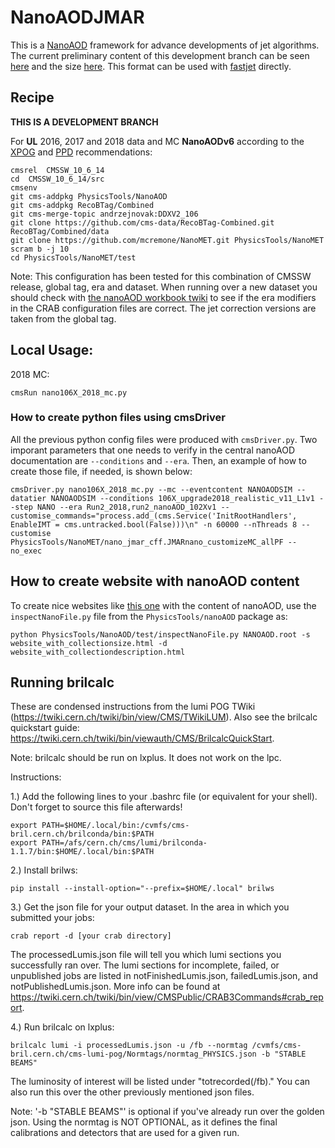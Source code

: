 # NanoAODJMAR

This is a [NanoAOD](https://twiki.cern.ch/twiki/bin/view/CMSPublic/WorkBookNanoAOD) framework for advance developments of jet algorithms. 
The current preliminary content of this development branch can be seen [here](http://algomez.web.cern.ch/algomez/testWeb/JMARnanoplusBTag_content_v01.html) and the size [here](http://algomez.web.cern.ch/algomez/testWeb/JMARnanoplusBTag_size_v01.html).
This format can be used with [fastjet](http://fastjet.fr) directly.

## Recipe

**THIS IS A DEVELOPMENT BRANCH**

For **UL** 2016, 2017 and 2018 data and MC **NanoAODv6** according to the [XPOG](https://gitlab.cern.ch/cms-nanoAOD/nanoaod-doc/-/wikis/Releases/NanoAODv6) and [PPD](https://twiki.cern.ch/twiki/bin/view/CMS/PdmVLegacy2017Analysis) recommendations:

```
cmsrel  CMSSW_10_6_14
cd  CMSSW_10_6_14/src
cmsenv
git cms-addpkg PhysicsTools/NanoAOD
git cms-addpkg RecoBTag/Combined
git cms-merge-topic andrzejnovak:DDXV2_106
git clone https://github.com/cms-data/RecoBTag-Combined.git RecoBTag/Combined/data
git clone https://github.com/mcremone/NanoMET.git PhysicsTools/NanoMET
scram b -j 10
cd PhysicsTools/NanoMET/test
```
Note: This configuration has been tested for this combination of CMSSW release, global tag, era and dataset. When running over a new dataset you should check with [the nanoAOD workbook twiki](https://twiki.cern.ch/twiki/bin/view/CMSPublic/WorkBookNanoAOD#Running_on_various_datasets_from) to see if the era modifiers in the CRAB configuration files are correct. The jet correction versions are taken from the global tag.

## Local Usage:

2018 MC:
```
cmsRun nano106X_2018_mc.py
```

### How to create python files using cmsDriver

All the previous python config files were produced with `cmsDriver.py`. Two imporant parameters that one needs to verify in the central nanoAOD documentation are `--conditions` and `--era`. Then, an example of how to create those file, if needed, is shown below:

```
cmsDriver.py nano106X_2018_mc.py --mc --eventcontent NANOAODSIM --datatier NANOAODSIM --conditions 106X_upgrade2018_realistic_v11_L1v1 --step NANO --era Run2_2018,run2_nanoAOD_102Xv1 --customise_commands="process.add_(cms.Service('InitRootHandlers', EnableIMT = cms.untracked.bool(False)))\n" -n 60000 --nThreads 8 --customise PhysicsTools/NanoMET/nano_jmar_cff.JMARnano_customizeMC_allPF --no_exec
```

## How to create website with nanoAOD content

To create nice websites like [this one](http://algomez.web.cern.ch/algomez/testWeb/JMECustomNano102x_mc_v01.html#Jet) with the content of nanoAOD, use the `inspectNanoFile.py` file from the `PhysicsTools/nanoAOD` package as:
```
python PhysicsTools/NanoAOD/test/inspectNanoFile.py NANOAOD.root -s website_with_collectionsize.html -d website_with_collectiondescription.html
```

<!--
## Submission to CRAB

```
python submit_all.py -c nano102x_on_mini94x_2016_mc_NANO.py  -f 2016mc_miniAODv3_DY.txt  -d NANO2016MC

python submit_all.py -c nano102x_on_mini94x_2017_mc_NANO.py -f 2017mc_miniAODv2_DY.txt  -d NANO2017MC

python submit_all.py -c nano102x_on_mini102x_2018_mc_NANO.py -f 2018mc_DY.txt  -d NANO2018MC


python submit_all.py -c nano102x_on_mini94x_2016_data_NANO.py -f 2016data_17Jul2018.txt -d NANO2016 -l Cert_271036-284044_13TeV_23Sep2016ReReco_Collisions16_JSON.txt

python submit_all.py -c nano102x_on_mini94x_2017_data_NANO.py  -f 2017data_31Mar2018.txt  -d NANO2017 -l Cert_294927-306462_13TeV_EOY2017ReReco_Collisions17_JSON.txt



python submit_all.py -c nano102x_on_mini102x_2018_data_abc_NANO.py  -f  2018data_17Sep2018.txt  -d NANO2018 -l Cert_314472-325175_13TeV_PromptReco_Collisions18_JSON.txt

python submit_all.py -c nano102x_on_mini102x_2018_data_d_NANO.py  -f datasets_2018D.txt -d NANO2018 -l Cert_314472-325175_13TeV_PromptReco_Collisions18_JSON.txt

```

## Documenting the Extended NanoAOD Samples

Please document the input and output datasets on the following twiki: https://twiki.cern.ch/twiki/bin/view/CMS/JetMET/JMARNanoAODv1. For the MC, the number of events can be found by looking up the output dataset in DAS. For the data, you will need to run brilcalc to get the total luminosity of the dataset. See the instructions below. 
-->

## Running brilcalc
These are condensed instructions from the lumi POG TWiki (https://twiki.cern.ch/twiki/bin/view/CMS/TWikiLUM). Also see the brilcalc quickstart guide: https://twiki.cern.ch/twiki/bin/viewauth/CMS/BrilcalcQuickStart.

Note: brilcalc should be run on lxplus. It does not work on the lpc.

Instructions:

1.) Add the following lines to your .bashrc file (or equivalent for your shell). Don't forget to source this file afterwards!

    export PATH=$HOME/.local/bin:/cvmfs/cms-bril.cern.ch/brilconda/bin:$PATH
    export PATH=/afs/cern.ch/cms/lumi/brilconda-1.1.7/bin:$HOME/.local/bin:$PATH
    
2.) Install brilws:

    pip install --install-option="--prefix=$HOME/.local" brilws
    
3.) Get the json file for your output dataset. In the area in which you submitted your jobs:

    crab report -d [your crab directory]
    
The processedLumis.json file will tell you which lumi sections you successfully ran over. The lumi sections for incomplete, failed, or unpublished jobs are listed in notFinishedLumis.json, failedLumis.json, and notPublishedLumis.json. More info can be found at https://twiki.cern.ch/twiki/bin/view/CMSPublic/CRAB3Commands#crab_report.
    
4.) Run brilcalc on lxplus:

    brilcalc lumi -i processedLumis.json -u /fb --normtag /cvmfs/cms-bril.cern.ch/cms-lumi-pog/Normtags/normtag_PHYSICS.json -b "STABLE BEAMS"
    
The luminosity of interest will be listed under "totrecorded(/fb)." You can also run this over the other previously mentioned json files.
    
Note: '-b "STABLE BEAMS"' is optional if you've already run over the golden json. 
        Using the normtag is NOT OPTIONAL, as it defines the final calibrations and detectors that are used for a given run.
